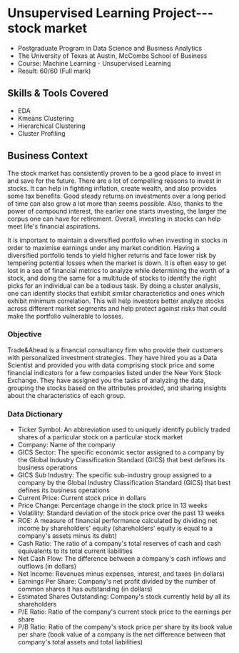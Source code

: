 # Unsupervised Learning Project---stock market
- Postgraduate Program in Data Science and Business Analytics
- The University of Texas at Austin, McCombs School of Business
- Course: Machine Learning - Unsupervised Learning
- Result: 60/60 (Full mark)

## Skills & Tools Covered
- EDA
- Kmeans Clustering
- Hierarchical Clustering
- Cluster Profiling
  
## Business Context
The stock market has consistently proven to be a good place to invest in and save for the future. There are a lot of compelling reasons to invest in stocks. It can help in fighting inflation, create wealth, and also provides some tax benefits. Good steady returns on investments over a long period of time can also grow a lot more than seems possible. Also, thanks to the power of compound interest, the earlier one starts investing, the larger the corpus one can have for retirement. Overall, investing in stocks can help meet life's financial aspirations.

It is important to maintain a diversified portfolio when investing in stocks in order to maximise earnings under any market condition. Having a diversified portfolio tends to yield higher returns and face lower risk by tempering potential losses when the market is down. It is often easy to get lost in a sea of financial metrics to analyze while determining the worth of a stock, and doing the same for a multitude of stocks to identify the right picks for an individual can be a tedious task. By doing a cluster analysis, one can identify stocks that exhibit similar characteristics and ones which exhibit minimum correlation. This will help investors better analyze stocks across different market segments and help protect against risks that could make the portfolio vulnerable to losses.


### Objective
Trade&Ahead is a financial consultancy firm who provide their customers with personalized investment strategies. They have hired you as a Data Scientist and provided you with data comprising stock price and some financial indicators for a few companies listed under the New York Stock Exchange. They have assigned you the tasks of analyzing the data, grouping the stocks based on the attributes provided, and sharing insights about the characteristics of each group.

### Data Dictionary
- Ticker Symbol: An abbreviation used to uniquely identify publicly traded shares of a particular stock on a particular stock market
- Company: Name of the company
- GICS Sector: The specific economic sector assigned to a company by the Global Industry Classification Standard (GICS) that best defines its business operations
- GICS Sub Industry: The specific sub-industry group assigned to a company by the Global Industry Classification Standard (GICS) that best defines its business operations
- Current Price: Current stock price in dollars
- Price Change: Percentage change in the stock price in 13 weeks
- Volatility: Standard deviation of the stock price over the past 13 weeks
- ROE: A measure of financial performance calculated by dividing net income by shareholders' equity (shareholders' equity is equal to a company's assets minus its debt)
- Cash Ratio: The ratio of a  company's total reserves of cash and cash equivalents to its total current liabilities
- Net Cash Flow: The difference between a company's cash inflows and outflows (in dollars)
- Net Income: Revenues minus expenses, interest, and taxes (in dollars)
- Earnings Per Share: Company's net profit divided by the number of common shares it has outstanding (in dollars)
- Estimated Shares Outstanding: Company's stock currently held by all its shareholders
- P/E Ratio: Ratio of the company's current stock price to the earnings per share
- P/B Ratio: Ratio of the company's stock price per share by its book value per share (book value of a company is the net difference between that company's total assets and total liabilities)
